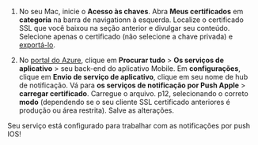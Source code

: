 

1. No seu Mac, inicie o **Acesso às chaves**. Abra **Meus certificados** em **categoria** na barra de navigationn à esquerda. Localize o certificado SSL que você baixou na seção anterior e divulgar seu conteúdo. Selecione apenas o certificado (não selecione a chave privada) e [exportá-lo](https://support.apple.com/kb/PH20122?locale=en_US).

2. No [portal do Azure](https://portal.azure.com/), clique em **Procurar tudo** > **Os serviços de aplicativo** > seu back-end do aplicativo Mobile. Em **configurações**, clique em **Envio de serviço de aplicativo**, clique em seu nome de hub de notificação. Vá para **os serviços de notificação por Push Apple** > **carregar certificado**. Carregue o arquivo. p12, selecionando o correto **modo** (dependendo se o seu cliente SSL certificado anteriores é produção ou área restrita). Salve as alterações.

Seu serviço está configurado para trabalhar com as notificações por push IOS!

[1]: ./media/app-service-mobile-apns-configure-push/mobile-push-notification-hub.png
